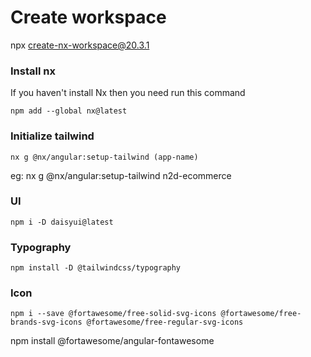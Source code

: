 # Create workspace
npx create-nx-workspace@20.3.1

### Install nx
If you haven't install Nx then you need run this command
```
npm add --global nx@latest
```
### Initialize tailwind
```
nx g @nx/angular:setup-tailwind (app-name) 
```
eg: nx g @nx/angular:setup-tailwind n2d-ecommerce

### UI
```
npm i -D daisyui@latest
```

### Typography
```
npm install -D @tailwindcss/typography
```
### Icon
```
npm i --save @fortawesome/free-solid-svg-icons @fortawesome/free-brands-svg-icons @fortawesome/free-regular-svg-icons
```

npm install @fortawesome/angular-fontawesome